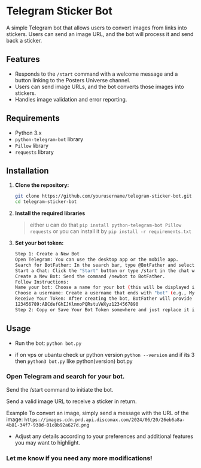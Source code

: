 # Telegram Sticker Bot

A simple Telegram bot that allows users to convert images from links into stickers. Users can send an image URL, and the bot will process it and send back a sticker.

## Features

- Responds to the `/start` command with a welcome message and a button linking to the Posters Universe channel.
- Users can send image URLs, and the bot converts those images into stickers.
- Handles image validation and error reporting.

## Requirements

- Python 3.x
- `python-telegram-bot` library
- `Pillow` library
- `requests` library

## Installation

1. **Clone the repository:**
   ```bash
   git clone https://github.com/yourusername/telegram-sticker-bot.git
   cd telegram-sticker-bot
2. **Install the required libraries**
   > either u can do that
   `
   pip install python-telegram-bot Pillow requests
   `
   > or you can install it by
   `pip install -r requirements.txt`
3. **Set your bot token:**
   ```bash
   Step 1: Create a New Bot
   Open Telegram: You can use the desktop app or the mobile app.
   Search for BotFather: In the search bar, type @BotFather and select the official bot.
   Start a Chat: Click the "Start" button or type /start in the chat with BotFather.
   Create a New Bot: Send the command /newbot to BotFather.
   Follow Instructions:
   Name your bot: Choose a name for your bot (this will be displayed in contact details).
   Choose a username: Create a username that ends with "bot" (e.g., MyAwesomeBot).
   Receive Your Token: After creating the bot, BotFather will provide you with a token. It will look something like this:
   123456789:ABCdefGhIJKlmnoPQRstuVWXyz1234567890
   Step 2: Copy or Save Your Bot Token somewhere and just replace it in bot.py
   ```
## Usage
- Run the bot:
`python bot.py`

- if on vps or ubantu check ur python version `python --version` and if its 3 then `python3 bot.py` like python(version) bot.py


### Open Telegram and search for your bot.

Send the /start command to initiate the bot.

Send a valid image URL to receive a sticker in return.

Example
To convert an image, simply send a message with the URL of the image:
`https://images.cdn.prd.api.discomax.com/2024/06/20/26eb6a8a-4b81-34f7-938d-01c8b92a627d.png`

- Adjust any details according to your preferences and additional features you may want to highlight. 

### Let me know if you need any more modifications!
